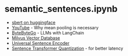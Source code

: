 semantic_sentences.ipynb
========================
- [sbert on huggingface](https://huggingface.co/sentence-transformers/paraphrase-xlm-r-multilingual-v1)
- [YouTube](https://www.youtube.com/watch?v=OATCgQtNX2o) - Why mean pooling is necessary
- [ByteByteGo](https://blog.bytebytego.com/p/how-to-build-a-smart-chatbot-in-10?utm_source=substack&utm_medium=email) - LLMs with LangChain
- [Milvus Vector Database](https://milvus.io/docs/install_standalone-docker.md)
- [Universal Sentence Encoder](https://www.tensorflow.org/hub/tutorials/semantic_similarity_with_tf_hub_universal_encoder)
- [Sentence Transformer Quantization](https://www.philschmid.de/optimize-sentence-transformers) - for better latency
